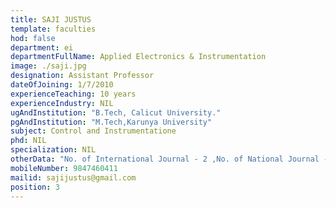 ```yaml
---
title: SAJI JUSTUS
template: faculties
hod: false
department: ei
departmentFullName: Applied Electronics & Instrumentation
image: ./saji.jpg
designation: Assistant Professor
dateOfJoining: 1/7/2010
experienceTeaching: 10 years
experienceIndustry: NIL
ugAndInstitution: "B.Tech, Calicut University."
pgAndInstitution: "M.Tech,Karunya University"
subject: Control and Instrumentatione
phd: NIL
specialization: NIL
otherData: "No. of International Journal - 2 ,No. of National Journal - 1"
mobileNumber: 9847460411
mailid: sajijustus@gmail.com
position: 3
---
```

